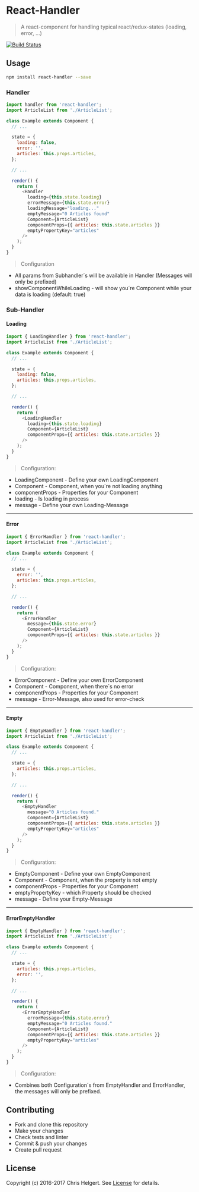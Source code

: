 # React-Handler

> A react-component for handling typical react/redux-states (loading, error, ...)

[![Build Status](https://travis-ci.org/chrishelgert/react-handler.svg?branch=master)](https://travis-ci.org/chrishelgert/react-handler)

## Usage

```bash
npm install react-handler --save
```

### Handler

```javascript
import handler from 'react-handler';
import ArticleList from './ArticleList';

class Example extends Component {
  // ...

  state = {
    loading: false,
    error: '',
    articles: this.props.articles,
  };

  // ...

  render() {
    return (
      <Handler
        loading={this.state.loading}
        errorMessage={this.state.error}
        loadingMessage="loading..."
        emptyMessage="0 Articles found"
        Component={ArticleList}
        componentProps={{ articles: this.state.articles }}
        emptyPropertyKey="articles"
      />
    );
  }
}
```

> Configuration
* All params from Subhandler´s will be available in Handler (Messages will only be prefixed)
* showComponentWhileLoading - will show you´re Component while your data is loading (default: true)

### Sub-Handler

#### Loading

```javascript
import { LoadingHandler } from 'react-handler';
import ArticleList from './ArticleList';

class Example extends Component {
  // ...

  state = {
    loading: false,
    articles: this.props.articles,
  };

  // ...

  render() {
    return (
      <LoadingHandler
        loading={this.state.loading}
        Component={ArticleList}
        componentProps={{ articles: this.state.articles }}
      />
    );
  }
}
```

> Configuration:
* LoadingComponent - Define your own LoadingComponent
* Component - Component, when you´re not loading anything
* componentProps - Properties for your Component
* loading - Is loading in process
* message - Define your own Loading-Message

***

#### Error

```javascript
import { ErrorHandler } from 'react-handler';
import ArticleList from './ArticleList';

class Example extends Component {
  // ...

  state = {
    error: '',
    articles: this.props.articles,
  };

  // ...

  render() {
    return (
      <ErrorHandler
        message={this.state.error}
        Component={ArticleList}
        componentProps={{ articles: this.state.articles }}
      />
    );
  }
}
```

> Configuration:
* ErrorComponent - Define your own ErrorComponent
* Component - Component, when there´s no error
* componentProps - Properties for your Component
* message - Error-Message, also used for error-check

***

#### Empty

```javascript
import { EmptyHandler } from 'react-handler';
import ArticleList from './ArticleList';

class Example extends Component {
  // ...

  state = {
    articles: this.props.articles,
  };

  // ...

  render() {
    return (
      <EmptyHandler
        message="0 Articles found."
        Component={ArticleList}
        componentProps={{ articles: this.state.articles }}
        emptyPropertyKey="articles"
      />
    );
  }
}
```

> Configuration:
* EmptyComponent - Define your own EmptyComponent
* Component - Component, when the property is not empty
* componentProps - Properties for your Component
* emptyPropertyKey - which Property should be checked
* message - Define your Empty-Message

***

#### ErrorEmptyHandler

```javascript
import { EmptyHandler } from 'react-handler';
import ArticleList from './ArticleList';

class Example extends Component {
  // ...

  state = {
    articles: this.props.articles,
    error: '',
  };

  // ...

  render() {
    return (
      <ErrorEmptyHandler
        errorMessage={this.state.error}
        emptyMessage="0 Articles found."
        Component={ArticleList}
        componentProps={{ articles: this.state.articles }}
        emptyPropertyKey="articles"
      />
    );
  }
}
```

> Configuration:
* Combines both Configuration´s from EmptyHandler and ErrorHandler, the messages will only be prefixed.

## Contributing

* Fork and clone this repository
* Make your changes
* Check tests and linter
* Commit & push your changes
* Create pull request

## License
Copyright (c) 2016-2017 Chris Helgert. See [License](./LICENCSE) for details.
